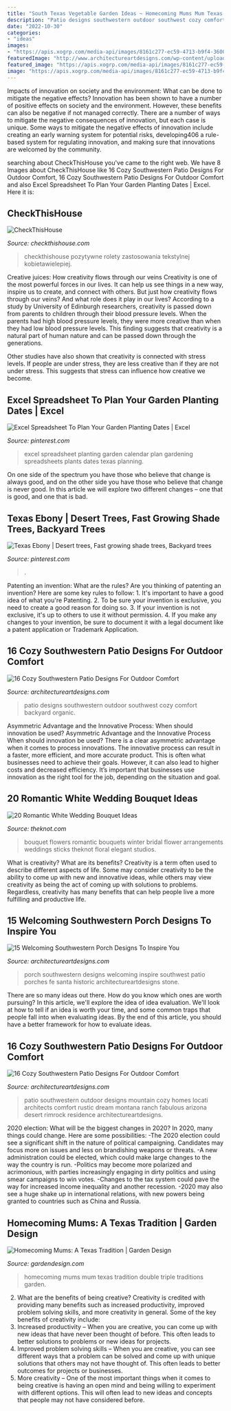 ```yaml
---
title: "South Texas Vegetable Garden Ideas ~ Homecoming Mums Mum Texas Tradition Double Triple Traditions Garden"
description: "Patio designs southwestern outdoor southwest cozy comfort backyard organic"
date: "2022-10-30"
categories:
- "ideas"
images:
- "https://apis.xogrp.com/media-api/images/8161c277-ec59-4713-b9f4-3600290472f6~rs_768.h?quality=40"
featuredImage: "http://www.architectureartdesigns.com/wp-content/uploads/2016/04/15-Welcoming-Southwestern-Porch-Designs-To-Inspire-You-15.jpg"
featured_image: "https://apis.xogrp.com/media-api/images/8161c277-ec59-4713-b9f4-3600290472f6~rs_768.h?quality=40"
image: "https://apis.xogrp.com/media-api/images/8161c277-ec59-4713-b9f4-3600290472f6~rs_768.h?quality=40"
---
```



Impacts of innovation on society and the environment: What can be done to mitigate the negative effects?
Innovation has been shown to have a number of positive effects on society and the environment. However, these benefits can also be negative if not managed correctly. There are a number of ways to mitigate the negative consequences of innovation, but each case is unique. Some ways to mitigate the negative effects of innovation include creating an early warning system for potential risks, developing406
a rule-based system for regulating innovation, and making sure that innovations are welcomed by the community.

	

		
searching about CheckThisHouse you've came to the right web. We have 8 Images about CheckThisHouse like 16 Cozy Southwestern Patio Designs For Outdoor Comfort, 16 Cozy Southwestern Patio Designs For Outdoor Comfort and also Excel Spreadsheet To Plan Your Garden Planting Dates | Excel. Here it is:
		
    
## CheckThisHouse

<img loading=lazy src="https://www.checkthishouse.com/wp-content/uploads/AdobeStock_264839042-1-1024x683.jpeg" onerror="this.onerror=null;this.src='https://tse1.mm.bing.net/th?id=OIP.adiH1nx8CjIc5ySelwPfNwHaE8&amp;pid=15.1';" alt="CheckThisHouse">

_Source: checkthishouse.com_

>checkthishouse pozytywne rolety zastosowania tekstylnej kobietawielepiej. 

	

Creative juices: How creativity flows through our veins
Creativity is one of the most powerful forces in our lives. It can help us see things in a new way, inspire us to create, and connect with others. But just how creativity flows through our veins? And what role does it play in our lives?
According to a study by University of Edinburgh researchers, creativity is passed down from parents to children through their blood pressure levels. When the parents had high blood pressure levels, they were more creative than when they had low blood pressure levels. This finding suggests that creativity is a natural part of human nature and can be passed down through the generations.

Other studies have also shown that creativity is connected with stress levels. If people are under stress, they are less creative than if they are not under stress. This suggests that stress can influence how creative we become.

    
## Excel Spreadsheet To Plan Your Garden Planting Dates | Excel

<img loading=lazy src="https://i.pinimg.com/736x/c2/15/93/c2159393ab7460b94426ba2fe9bec9f7--dana-calendar.jpg" onerror="this.onerror=null;this.src='https://tse2.mm.bing.net/th?id=OIP.524HC_NJMNq7572HQQwkDAEsCi&amp;pid=15.1';" alt="Excel Spreadsheet To Plan Your Garden Planting Dates | Excel">

_Source: pinterest.com_

>excel spreadsheet planting garden calendar plan gardening spreadsheets plants dates texas planning. 

	

On one side of the spectrum you have those who believe that change is always good, and on the other side you have those who believe that change is never good. In this article we will explore two different changes – one that is good, and one that is bad.

    
## Texas Ebony | Desert Trees, Fast Growing Shade Trees, Backyard Trees

<img loading=lazy src="https://i.pinimg.com/736x/36/77/23/3677235834cd9326013f81303a253100.jpg" onerror="this.onerror=null;this.src='https://tse4.mm.bing.net/th?id=OIP.pzYN5TxmX1hW2TPALlMAwQHaHa&amp;pid=15.1';" alt="Texas Ebony | Desert trees, Fast growing shade trees, Backyard trees">

_Source: pinterest.com_

>. 

	

Patenting an invention: What are the rules?
Are you thinking of patenting an invention? Here are some key rules to follow: 1. It's important to have a good idea of what you're Patenting. 
2. To be sure your invention is exclusive, you need to create a good reason for doing so. 
3. If your invention is not exclusive, it's up to others to use it without permission. 4. If you make any changes to your invention, be sure to document it with a legal document like a patent application or Trademark Application. 
    
## 16 Cozy Southwestern Patio Designs For Outdoor Comfort

<img loading=lazy src="http://www.architectureartdesigns.com/wp-content/uploads/2016/04/16-Cozy-Southwestern-Patio-Designs-For-Outdoor-Comfort-13-630x459.jpg" onerror="this.onerror=null;this.src='https://tse2.mm.bing.net/th?id=OIP.00waxKXlXyR5c6ZqeBwd8AHaFZ&amp;pid=15.1';" alt="16 Cozy Southwestern Patio Designs For Outdoor Comfort">

_Source: architectureartdesigns.com_

>patio designs southwestern outdoor southwest cozy comfort backyard organic. 

	

Asymmetric Advantage and the Innovative Process: When should innovation be used?
Asymmetric Advantage and the Innovative Process
When should innovation be used? There is a clear asymmetric advantage when it comes to process innovations. The innovative process can result in a faster, more efficient, and more accurate product. This is often what businesses need to achieve their goals. However, it can also lead to higher costs and decreased efficiency. It’s important that businesses use innovation as the right tool for the job, depending on the situation and goal.

    
## 20 Romantic White Wedding Bouquet Ideas

<img loading=lazy src="https://apis.xogrp.com/media-api/images/8161c277-ec59-4713-b9f4-3600290472f6~rs_768.h?quality=40" onerror="this.onerror=null;this.src='https://tse1.mm.bing.net/th?id=OIP.bcxgSKJyGYQyfgoJEF5shAHaJ4&amp;pid=15.1';" alt="20 Romantic White Wedding Bouquet Ideas">

_Source: theknot.com_

>bouquet flowers romantic bouquets winter bridal flower arrangements weddings sticks theknot floral elegant studios. 

	

What is creativity? What are its benefits?
Creativity is a term often used to describe different aspects of life. Some may consider creativity to be the ability to come up with new and innovative ideas, while others may view creativity as being the act of coming up with solutions to problems. Regardless, creativity has many benefits that can help people live a more fulfilling and productive life.

    
## 15 Welcoming Southwestern Porch Designs To Inspire You

<img loading=lazy src="http://www.architectureartdesigns.com/wp-content/uploads/2016/04/15-Welcoming-Southwestern-Porch-Designs-To-Inspire-You-15.jpg" onerror="this.onerror=null;this.src='https://tse3.mm.bing.net/th?id=OIP.7Use5KYOt-rYm_xN0uGwiAHaIC&amp;pid=15.1';" alt="15 Welcoming Southwestern Porch Designs To Inspire You">

_Source: architectureartdesigns.com_

>porch southwestern designs welcoming inspire southwest patio porches fe santa historic architectureartdesigns stone. 

	

There are so many ideas out there. How do you know which ones are worth pursuing? In this article, we'll explore the idea of idea evaluation. We'll look at how to tell if an idea is worth your time, and some common traps that people fall into when evaluating ideas. By the end of this article, you should have a better framework for how to evaluate ideas.

    
## 16 Cozy Southwestern Patio Designs For Outdoor Comfort

<img loading=lazy src="http://www.architectureartdesigns.com/wp-content/uploads/2016/04/16-Cozy-Southwestern-Patio-Designs-For-Outdoor-Comfort-2-630x419.jpg" onerror="this.onerror=null;this.src='https://tse4.mm.bing.net/th?id=OIP.PdIicoaS3fbEXFrbnEj89QHaE7&amp;pid=15.1';" alt="16 Cozy Southwestern Patio Designs For Outdoor Comfort">

_Source: architectureartdesigns.com_

>patio southwestern outdoor designs mountain cozy homes locati architects comfort rustic dream montana ranch fabulous arizona desert rimrock residence architectureartdesigns. 

	

2020 election: What will be the biggest changes in 2020?
In 2020, many things could change. Here are some possibilities:
-The 2020 election could see a significant shift in the nature of political campaigning. Candidates may focus more on issues and less on brandishing weapons or threats. 
-A new administration could be elected, which could make large changes to the way the country is run. 
-Politics may become more polarized and acrimonious, with parties increasingly engaging in dirty politics and using smear campaigns to win votes. 
-Changes to the tax system could pave the way for increased income inequality and another recession. 
-2020 may also see a huge shake up in international relations, with new powers being granted to countries such as China and Russia.

    
## Homecoming Mums: A Texas Tradition | Garden Design

<img loading=lazy src="http://www.gardendesign.com/sites/all/files/claireblogposts/double-mum.JPG" onerror="this.onerror=null;this.src='https://tse1.mm.bing.net/th?id=OIP.giDJ12ubkoSFesoYHz1B7wHaLH&amp;pid=15.1';" alt="Homecoming Mums: A Texas Tradition | Garden Design">

_Source: gardendesign.com_

>homecoming mums mum texas tradition double triple traditions garden. 

	

2. What are the benefits of being creative?
Creativity is credited with providing many benefits such as increased productivity, improved problem solving skills, and more creativity in general. Some of the key benefits of creativity include: 
1. Increased productivity – When you are creative, you can come up with new ideas that have never been thought of before. This often leads to better solutions to problems or new ideas for projects. 
2. Improved problem solving skills – When you are creative, you can see different ways that a problem can be solved and come up with unique solutions that others may not have thought of. This often leads to better outcomes for projects or businesses. 
3. More creativity – One of the most important things when it comes to being creative is having an open mind and being willing to experiment with different options. This will often lead to new ideas and concepts that people may not have considered before.

